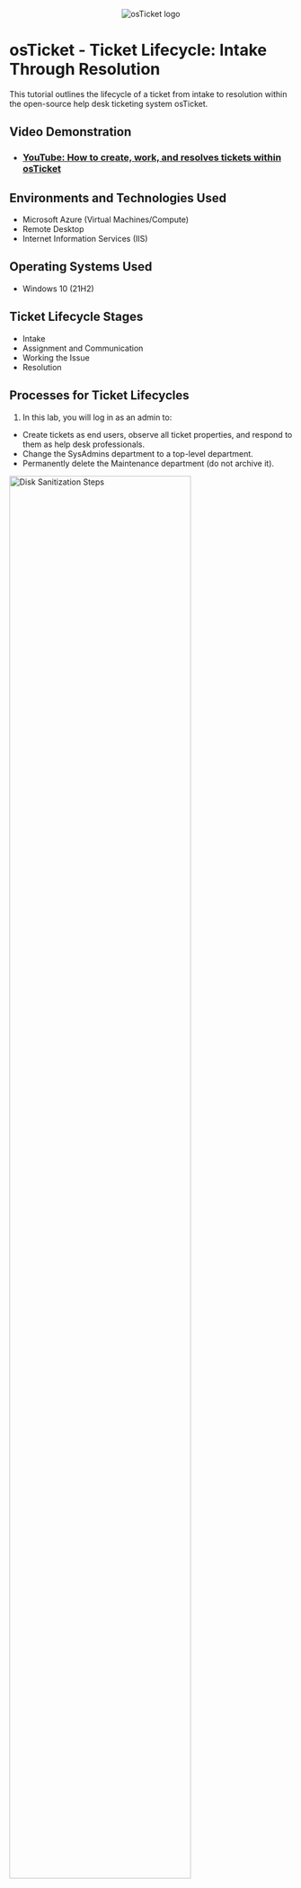 <p align="center">
<img src="https://i.imgur.com/Clzj7Xs.png" alt="osTicket logo"/>
</p>

<h1>osTicket - Ticket Lifecycle: Intake Through Resolution</h1>
This tutorial outlines the lifecycle of a ticket from intake to resolution within the open-source help desk ticketing system osTicket.<br />


<h2>Video Demonstration</h2>

- ### [YouTube: How to create, work, and resolves tickets within osTicket](https://www.youtube.com)

<h2>Environments and Technologies Used</h2>

- Microsoft Azure (Virtual Machines/Compute)
- Remote Desktop
- Internet Information Services (IIS)

<h2>Operating Systems Used </h2>

- Windows 10</b> (21H2)

<h2>Ticket Lifecycle Stages</h2>

- Intake
- Assignment and Communication
- Working the Issue
- Resolution

<h2>Processes for Ticket Lifecycles</h2>


1) In this lab, you will log in as an admin to:

- Create tickets as end users, observe all ticket properties, and respond to them as help desk professionals.
- Change the SysAdmins department to a top-level department.
- Permanently delete the Maintenance department (do not archive it).

<p>
<img src="https://imgur.com/TTTFnAf.png" height="80%" width="80%" alt="Disk Sanitization Steps"/>
</p>
<p>
  <p>
<img src="https://imgur.com/LwZoxmT.png" height="80%" width="80%" alt="Disk Sanitization Steps"/>
</p>
<p>
2) As an end-user, create a ticket stating:
"The entire mobile and online banking system is down."
</p>
<br />

<p>
<img src="https://imgur.com/yftzorj.png" height="80%" width="80%" alt="Disk Sanitization Steps"/>
</p>
<p>
3) As a Help Desk Agent (John), review the ticket's properties, including:

- Priority
- Department
- SLA (Service Level Agreement)
- Assigned To
</p>
<br />
- Make sure John has access to the ticket that Karen "which is the end user" has created.
<p>
<img src="https://imgur.com/nijRhmy.png" height="80%" width="80%" alt="Disk Sanitization Steps"/>
</p>
<p>
- Change the SLA plan to "Sev-A" as seen in the image.
  <p>
<img src="https://imgur.com/liOhqpk.png" height="80%" width="80%" alt="Disk Sanitization Steps"/>
</p>
<p>
- Update the "Help Topic" to give a more exact definition that the end user aka "Karen" did not do.
 <p>
<img src="https://imgur.com/oHI9qb2.png" height="80%" width="80%" alt="Disk Sanitization Steps"/>
</p>
<p>
- Assign the ticket to the "Online Banking" Team.
  <p>
<img src="https://imgur.com/UkBHzjl.png" height="80%" width="80%" alt="Disk Sanitization Steps"/>
</p>
<p>
- Log in as Jane and confirm that she is part of the Online Banking team, enabling her to view and edit the ticket.
<p>
<img src="https://imgur.com/kbFDyfn.png" height="80%" width="80%" alt="Disk Sanitization Steps"/>
</p>
<p>
- Have Jane assign this ticket to herself
<p>
<img src="https://imgur.com/5xOnheV.png" height="80%" width="80%" alt="Disk Sanitization Steps"/>
</p>
<p>
- Jane is submitting the communication via "post reply" "INTITAL"
<p>
<img src="https://imgur.com/grj4yEl.png" height="80%" width="80%" alt="Disk Sanitization Steps"/>
</p>
<p>
- Jane has inputted the "RESULTS"
<p>
<img src="https://imgur.com/X1jN5hl.png" height="80%" width="80%" alt="Disk Sanitization Steps"/>
</p>
<p>
- You can see the full thread from the tickets
<p>
<img src="https://imgur.com/2dVqTVl.png" height="80%" width="80%" alt="Disk Sanitization Steps"/>
</p>
<p>
- I suggest updating the priority to "Emergency" from the beginning.
  <p>
<img src="https://imgur.com/Ujzn9QP.png" height="80%" width="80%" alt="Disk Sanitization Steps"/>
</p>
<p>
 - The ticket has been resolved
  <p>
<img src="https://imgur.com/xSTslQy.png" height="80%" width="80%" alt="Disk Sanitization Steps"/>
</p>
<p>
4) As an end-user, create the following ticket:
Subject: Accounting Department Needs Adobe Upgrade, Broken
<p>
<img src="https://imgur.com/tCPFk4C.png" height="80%" width="80%" alt="Disk Sanitization Steps"/>
</p>
<p>
<br />
5) As a Help Desk Agent (John), review the ticket's properties:

- Priority
- Department
- SLA
- Assigned To
- Update the ticket properties as follows:
- Priority: Sev-B (4 hours, 24/7)
- Department: Support
- Make sure John has access to the ticket that Ken "which is the end user" has created.
<p>
<img src="https://imgur.com/owpKIMq.png" height="80%" width="80%" alt="Disk Sanitization Steps"/>
</p>
<p>
- Change the SLA plan to "Sev-C as seen in the image.
  <p>
<img src="https://imgur.com/3XsrnUk.png" height="80%" width="80%" alt="Disk Sanitization Steps"/>
</p>
<p>
- John has decided to take the ticket
 <p>
<img src="https://imgur.com/sCofxyK.png" height="80%" width="80%" alt="Disk Sanitization Steps"/>
</p>
<p>
- John "post reply"
  <p>
<img src="https://imgur.com/sxg0vXE.png" height="80%" width="80%" alt="Disk Sanitization Steps"/>
</p>
<p>
- John "post reply' "Results"
<p>
<img src="https://imgur.com/IrTeR0b.png" height="80%" width="80%" alt="Disk Sanitization Steps"/>
</p>
<p>
- The ticket has been "RESOLVED"
<p>
<img src="https://imgur.com/BrmPUn8.png" height="80%" width="80%" alt="Disk Sanitization Steps"/>
</p>
<p>
6) As an end-user, create the following ticket:
Subject: CFO’s laptop will no longer turn on
<p>
<img src="https://imgur.com/T6mOrIa.png" height="80%" width="80%" alt="Disk Sanitization Steps"/>
</p>
<p>

7) As a Help Desk Agent (John):

- Observe the ticket's properties:
- Priority
- Department
- SLA
- Assigned To
- Update the ticket properties to:
- Priority: Sev-B (4 hours, 24/7)
  
- Make sure John has access to the ticket that Karen "which is the end user" has created.
<p>
<img src="https://imgur.com/5p1Ou4o.png" height="80%" width="80%" alt="Disk Sanitization Steps"/>
</p>
<p>
- Make sure you change the priority level from "Normal" to "Emergency".
  <p>
<img src="https://imgur.com/HwPJnQV.png" height="80%" width="80%" alt="Disk Sanitization Steps"/>
</p>
<p>
- John has decided to take the ticket
 <p>
<img src="https://imgur.com/sCofxyK.png" height="80%" width="80%" alt="Disk Sanitization Steps"/>
</p>
<p>
- Change the SLA level to "Sev-B"
  <p>
<img src="https://imgur.com/I0ZiHvo.png" height="80%" width="80%" alt="Disk Sanitization Steps"/>
</p>
<p>
- John "post reply"
<p>
<img src="https://imgur.com/W8bE4IB.png" height="80%" width="80%" alt="Disk Sanitization Steps"/>
</p>
<p>
- This ticket is "resolved" by "John".
<p>
<img src="https://imgur.com/HRQtRj4.png" height="80%" width="80%" alt="Disk Sanitization Steps"/>
</p>
<p>

  <h2>Lessons Learned</h2>
  
The protocols for managing tickets can vary based on the work environment. There may be specific quotas for resolving a set number of tickets within a given timeframe, and certain tickets may need to be prioritized based on urgency. I have built osTicket from the ground up, which has given me a solid understanding of ticketing systems in an IT role.

</p>
<br />
